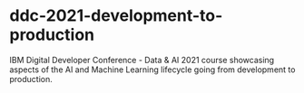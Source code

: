 # ddc-2021-development-to-production
IBM Digital Developer Conference - Data &amp; AI 2021 course showcasing aspects of the AI and Machine Learning lifecycle going from development to production.

